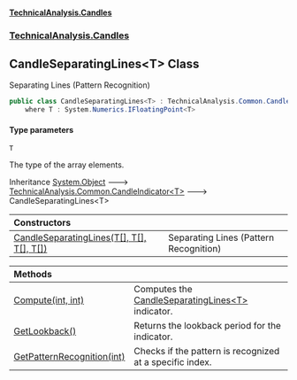 #### [TechnicalAnalysis\.Candles](Atypical.TechnicalAnalysis.Candles.md 'Atypical\.TechnicalAnalysis\.Candles')
### [TechnicalAnalysis\.Candles](Atypical.TechnicalAnalysis.Candles.md#TechnicalAnalysis.Candles 'TechnicalAnalysis\.Candles')

## CandleSeparatingLines\<T\> Class

Separating Lines \(Pattern Recognition\)

```csharp
public class CandleSeparatingLines<T> : TechnicalAnalysis.Common.CandleIndicator<T>
    where T : System.Numerics.IFloatingPoint<T>
```
#### Type parameters

<a name='TechnicalAnalysis.Candles.CandleSeparatingLines_T_.T'></a>

`T`

The type of the array elements\.

Inheritance [System\.Object](https://docs.microsoft.com/en-us/dotnet/api/System.Object 'System\.Object') &#129106; [TechnicalAnalysis\.Common\.CandleIndicator&lt;](https://docs.microsoft.com/en-us/dotnet/api/TechnicalAnalysis.Common.CandleIndicator-1 'TechnicalAnalysis\.Common\.CandleIndicator\`1')[T](CandleSeparatingLines_T_.md#TechnicalAnalysis.Candles.CandleSeparatingLines_T_.T 'TechnicalAnalysis\.Candles\.CandleSeparatingLines\<T\>\.T')[&gt;](https://docs.microsoft.com/en-us/dotnet/api/TechnicalAnalysis.Common.CandleIndicator-1 'TechnicalAnalysis\.Common\.CandleIndicator\`1') &#129106; CandleSeparatingLines\<T\>

| Constructors | |
| :--- | :--- |
| [CandleSeparatingLines\(T\[\], T\[\], T\[\], T\[\]\)](CandleSeparatingLines_T_.CandleSeparatingLines(T[],T[],T[],T[]).md 'TechnicalAnalysis\.Candles\.CandleSeparatingLines\<T\>\.CandleSeparatingLines\(T\[\], T\[\], T\[\], T\[\]\)') | Separating Lines \(Pattern Recognition\) |

| Methods | |
| :--- | :--- |
| [Compute\(int, int\)](CandleSeparatingLines_T_.Compute(int,int).md 'TechnicalAnalysis\.Candles\.CandleSeparatingLines\<T\>\.Compute\(int, int\)') | Computes the [CandleSeparatingLines&lt;T&gt;](CandleSeparatingLines_T_.md 'TechnicalAnalysis\.Candles\.CandleSeparatingLines\<T\>') indicator\. |
| [GetLookback\(\)](CandleSeparatingLines_T_.GetLookback().md 'TechnicalAnalysis\.Candles\.CandleSeparatingLines\<T\>\.GetLookback\(\)') | Returns the lookback period for the indicator\. |
| [GetPatternRecognition\(int\)](CandleSeparatingLines_T_.GetPatternRecognition(int).md 'TechnicalAnalysis\.Candles\.CandleSeparatingLines\<T\>\.GetPatternRecognition\(int\)') | Checks if the pattern is recognized at a specific index\. |
